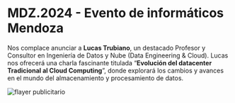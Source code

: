 # MDZ.2024 - Evento de informáticos Mendoza

Nos complace anunciar a **Lucas Trubiano**, un destacado Profesor y Consultor en Ingeniería de Datos y Nube (Data Engineering & Cloud). Lucas nos ofrecerá una charla fascinante titulada “**Evolución del datacenter Tradicional al Cloud Computing**”, donde explorará los cambios y avances en el mundo del almacenamiento y procesamiento de datos.

![flayer publicitario](LucasTrubiano.png)